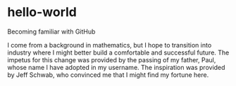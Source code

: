 # hello-world
Becoming familiar with GitHub

I come from a background in mathematics, but I hope to transition into industry where I might better build a comfortable and successful future. The impetus for this change was provided by the passing of my father, Paul, whose name I have adopted in my username. The inspiration was provided by Jeff Schwab, who convinced me that I might find my fortune here.
